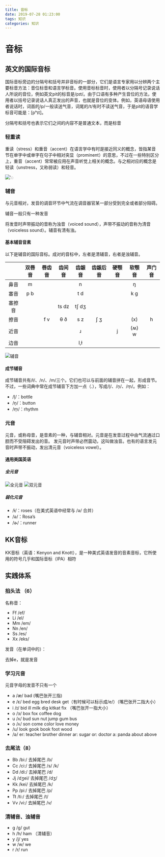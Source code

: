 ```yaml
---
title: 音标
date: 2019-07-28 01:23:00
tags: 知识
categories: 知识
---
```


# 音标

## 英文的国际音标

国际音标旁边的分隔号和括号并非音标的一部分，它们是语言专家用以分辨两个主要标音方法：音位标音和语言学标音。使用音标标音时，使用者以分隔号记录说话人所说的音位，例如英文pit的标音是/pɪt/。由于口语有多种产生音位的方法，使用者以括号记录说话人真正发出的声音，也就是音位的变体。例如，英语母语使用者说话时，词首的/p/一般读送气音，词尾的/t/有时不读送气音，于是pit的语音学标音可能是：[pʰɪt̚]。

分隔号和括号也表示它们之间的内容不是普通文本，而是标音

### 轻重读

重读（stress）和重音（accent）在语言学中有时是接近同义的概念，皆指某音节在单字中或单字在句子中相对突显（prominent）的意思，不过在一些特别区分上，重音（accent）常常被应用在声音听觉上相关的概念。与之相对应的概念是轻读（unstress，又称弱读）和轻音。

![ˈ◌](stress.png)

### 辅音

与元音相对，发音的调音环节中气流在调音器官某一部分受到完全或者部分阻碍。

辅音一般只有一种发音

将发音时声带振动的音称为浊音（voiced sound），声带不振动的音称为清音（voiceless sound）。辅音有清有浊。

#### 基本辅音音素

以下是辅音的国际音标。成对的音标中，左者是清辅音，右者是浊辅音。

||双唇音|唇齿音|齿间音|齿龈音|齿龈后音|硬颚音|软颚音|声门音|
|:--:|:--:|:--:|:--:|:--:|:--:|:--:|:--:|:--:|
|鼻音|m|||n|||ŋ||
|塞音|p b|||t d|||k g||
|塞擦音|||ts dz|tʃ dʒ||||
|擦音||f v|θ ð|s z|ʃ ʒ||(x)|h|
|近音||||ɹ||j|(ʍ) w||
|边音||||l,ɫ||||

![辅音](辅音.png)

#### 成节辅音

成节辅音共有/ɫ/、/n/、/m/三个。它们也可以与前面的辅音拼在一起，形成音节。不过，一些词典中常在成节辅音下方加一点（.），写成/l̩/、/n̩/、/m̩/。例如：

- /l̩/：bottle
- /n̩/：button
- /m̩/：rhythm

### 元音

元音，或称母音，是音素的一种，与辅音相对。元音是在发音过程中由气流通过口腔而不受阻碍发出的音。
发元音时声带必然震动，这叫做浊音。也有的语言发元音时声带不振动，发出清元音（voiceless vowel）。

#### 通用美国英语

##### 全元音

![全元音](全元音.png)
![双元音](双元音.png)

##### 弱化元音

- /ɨ/：roses（在美式英语中经常与 /ə/ 合并）
- /ə/：Rosa’s
- /ɚ/：runner

## KK音标

KK音标（英语：Kenyon and Knott），是一种美式英语发音的音素音标，它所使用的符号几乎和国际音标（IPA）相符

## 实践体系

### 掐头法 （6）

名称音：

- Ff /ef/
- Li /el/
- Mm /em/
- Nn /en/
- Ss /es/
- Xx /eks/

发音（在单词中的）：

去掉e，就是发音

### 学习元音

元音字母的发音不只有一个

- a /æ/ bad  (嘴巴张开三指)
- e /ɛ/ bed egg bred desk get（有时候可以标示成/e/）（嘴巴张开二指大小）
- i /ɪ/ bid ill milk dig kitkat fix （嘴巴张开一指大小）
- o /ɔ/ box fox coffee dog
- u /ʌ/ bud sun nut jump gum bus
- o /ʌ/ son come color love money
- /u/ look gook book foot wood
- /ə/ er: teacher brother dinner ar: sugar or: doctor a: panda about above

### 去尾法（8）

- Bb /bi:/ 去掉尾巴 /b/
- Cc /ci:/ 去掉尾巴 /s/ /k/
- Dd /di:/ 去掉尾巴 /d/
- Jj /dʒei/ 去掉尾巴 /dʒ/
- Kk /kei/ 去掉尾巴 /k/
- Pp /pi:/ 去掉尾巴 /p/
- Tt /ti:/ 去掉尾巴 /t/
- Vv /vi:/ 去掉尾巴 /v/

### 清辅音、浊辅音

- g /g/ gut
- h /h/ ham （清辅音）
- y /j/ yes
- w /w/ we
- r /r/ run

